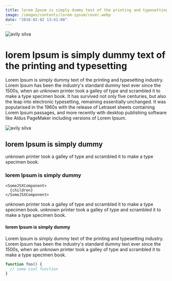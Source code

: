 ```yaml
---
title: lorem Ipsum is simply dummy text of the printing and typesetting
image: /images/contents/lorem-ipsum/cover.webp
date: "2018-02-02 13:41:00"
---
```


![avily silva](/images/contents/lorem-ipsum/cover.webp "cover")

# lorem Ipsum is simply dummy text of the printing and typesetting

Lorem Ipsum is simply dummy text of the printing and typesetting industry. Lorem Ipsum has been the industry's standard dummy text ever since the 1500s, when an unknown printer took a galley of type and scrambled it to make a type specimen book. It has survived not only five centuries, but also the leap into electronic typesetting, remaining essentially unchanged. It was popularised in the 1960s with the release of Letraset sheets containing Lorem Ipsum passages, and more recently with desktop publishing software like Aldus PageMaker including versions of Lorem Ipsum.

![avily silva](/images/contents/lorem-ipsum/cover.webp)

## lorem Ipsum is simply dummy

unknown printer took a galley of type and scrambled it to make a type specimen book.

### lorem Ipsum is simply dummy

```tsx
<SomeJSXComponent>
  {children}
</SomeJSXComponent>
```

unknown printer took a galley of type and scrambled it to make a type specimen book. unknown printer took a galley of type and scrambled it to make a type specimen book.

#### lorem Ipsum is simply dummy
Lorem Ipsum is simply dummy text of the printing and typesetting industry. Lorem Ipsum has been the industry's standard dummy text ever since the 1500s, when an unknown printer took a galley of type and scrambled it to make a type specimen book.

```js
function foo() {
  // some cool function
}
```